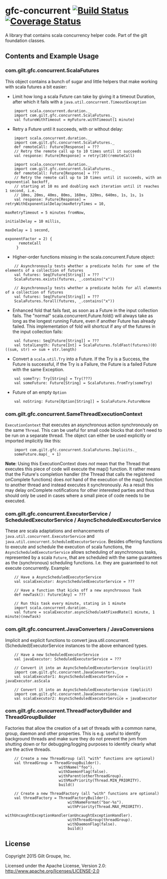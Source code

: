 # gfc-concurrent [![Build Status](https://travis-ci.org/gilt/gfc-concurrent.svg?branch=master)](https://travis-ci.org/gilt/gfc-concurrent) [![Coverage Status](https://coveralls.io/repos/gilt/gfc-concurrent/badge.svg?branch=master&service=github)](https://coveralls.io/github/gilt/gfc-concurrent?branch=master)

A library that contains scala concurrency helper code. Part of the gilt foundation classes.

## Contents and Example Usage

### com.gilt.gfc.concurrent.ScalaFutures

This object contains a bunch of sugar and little helpers that make working with scala futures a bit easier:

* Limit how long a scala Future can take by giving it a timeout Duration, after which it fails with a `java.util.concurrent.TimeoutException`
```
    import scala.concurrent.duration._
    import com.gilt.gfc.concurrent.ScalaFutures._
    val futureWithTimeout = myFuture.withTimeout(1 minute)
```
* Retry a Future until it succeeds, with or without delay:
```
    import scala.concurrent.duration._
    import com.gilt.gfc.concurrent.ScalaFutures._
    def remoteCall: Future[Response] = ???
    // Retry the remote call up to 10 times until it succeeds
    val response: Future[Response] = retry(10)(remoteCall)
```
```
    import scala.concurrent.duration._
    import com.gilt.gfc.concurrent.ScalaFutures._
    def remoteCall: Future[Response] = ???
    // Retry the remote call up to 10 times until it succeeds, with an exponential backoff,
    // starting at 10 ms and doubling each iteration until it reaches 1 second, i.e.
    // 10ms, 20ms, 40ms, 80ms, 160ms, 320ms, 640ms, 1s, 1s, 1s
    val response: Future[Response] = retryWithExponentialDelay(maxRetryTimes = 10,
                                                               maxRetryTimeout = 5 minutes fromNow,
                                                               initialDelay = 10 millis,
                                                               maxDelay = 1 second,
                                                               exponentFactor = 2) {
      remoteCall
     }
```
* Higher-order functions missing in the scala.concurrent.Future object:
```
    // Asynchronously tests whether a predicate holds for some of the elements of a collection of futures
    val futures: Seq[Future[String]] = ???
    ScalaFutures.exists(futures, _.contains("x"))
```
```
    // Asynchronously tests whether a predicate holds for all elements of a collection of futures
    val futures: Seq[Future[String]] = ???
    ScalaFutures.forall(futures, _.contains("x"))
```
* Enhanced fold that fails fast, as soon as a Future in the input collection fails. The "normal" scala.concurrent.Future.fold() will always take as long as the longest running Future, even if another Future has already failed. This implementation of fold will shortcut if any of the futures in the input collection fails:
```
    val futures: Seq[Future[String]] = ???
    val totalLength: Future[Int] = ScalaFutures.foldFast(futures)(0)((sum, str) => sum + str.length)
```
* Convert a `scala.util.Try` into a Future. If the Try is a Success, the Future is successful, if the Try is a Failure,
the Future is a failed Future with the same Exception.
```
    val someTry: Try[String] = Try(???)
    val someFuture: Future[String] = ScalaFutures.fromTry(someTry)
```
* Future of an empty `Option`
```
    val noString: Future[Option[String]] = ScalaFuture.FutureNone
```

### com.gilt.gfc.concurrent.SameThreadExecutionContext

`ExecutionContext` that executes an asynchronous action synchronously on the same `Thread`. This can be
useful for small code blocks that don't need to be run on a separate thread.
The object can either be used explicitly or imported implicitly like this:
```
    import com.gilt.gfc.concurrent.ScalaFutures.Implicits._
    someFuture.map(_ + 1)
```
__Note__: Using this ExecutionContext does _not_ mean that the Thread that executes this piece of code will execute the
map() function. It rather means that the Future's completion handler (the Thread that calls the registered onComplete
functions) does _not_ hand of the execution of the map() function to another thread and instead executes it synchronously.
As a result this may delay onComplete notifications for other interested parties and thus should only be used in cases
where a small piece of code needs to be executed.

### com.gilt.gfc.concurrent.ExecutorService / ScheduledExecutorService / AsyncScheduledExecutorService

These are scala adaptations and enhancements of `java.util.concurrent.ExecutorService` and `java.util.concurrent.ScheduledExecutorService`.
Besides offering functions to execute and schedule the execution of scala functions, the `AsyncScheduledExecutorService`
allows scheduling of asynchronous tasks, represented by a scala `Future`, that are scheduled with the same guarantees
as the (synchronous) scheduling functions. I.e. they are guaranteed to not execute concurrently. Example:
```
    // Have a AsyncScheduledExecutorService
    val scalaExecutor: AsyncScheduledExecutorService = ???

    // Have a function that kicks off a new asynchrouous Task
    def newTask(): Future[Any] = ???
    
    // Run this task every minute, stating in 1 minute
    import scala.concurrent.duration._
    val future = scalaExecutor.asyncScheduleAtFixedRate(1 minute, 1 minute)(newTask)
```

### com.gilt.gfc.concurrent.JavaConverters / JavaConversions

Implicit and explicit functions to convert java.util.concurrent.(Scheduled)ExecutorService instances to the above enhanced types.
```
    // Have a new ScheduledExecutorService
    val javaExecutor: ScheduledExecutorService = ???
    
    // Convert it into an AsyncScheduledExecutorService (explicit)
    import com.gilt.gfc.concurrent.JavaConverters._
    val scalaExecutor1: AsyncScheduledExecutorService = javaExecutor.asScala

    // Convert it into an AsyncScheduledExecutorService (implicit)
    import com.gilt.gfc.concurrent.JavaConversions._
    val scalaExecutor2: AsyncScheduledExecutorService = javaExecutor 
```
### com.gilt.gfc.concurrent.ThreadFactoryBuilder and ThreadGroupBuilder

Factories that allow the creation of a set of threads with a common name, group, daemon and other properties.
This is e.g. useful to identify background threads and make sure they do not prevent the jvm from shutting down
or for debugging/logging purposes to identify clearly what are the active threads.
```
    // Create a new ThreadGroup (all "with" functions are optional)
    val threadGroup = ThreadGroupBuilder().
                        withName("foo").
                        withDaemonFlag(false).
                        withParent(otherThreadGroup).
                        withMaxPriority(Thread.MIN_PRIORITY).
                        build()

    // Create a new ThreadFactory (all "with" functions are optional)
    val threadFactory = ThreadFactoryBuilder().
                            withNameFormat("bar-%s").
                            withPriority(Thread.MAX_PRIORITY).
                            withUncaughtExceptionHandler(anUncaughtExceptionHandler).
                            withThreadGroup(threadGroup).
                            withDaemonFlag(false).
                            build()
```

## License
Copyright 2015 Gilt Groupe, Inc.

Licensed under the Apache License, Version 2.0: http://www.apache.org/licenses/LICENSE-2.0
